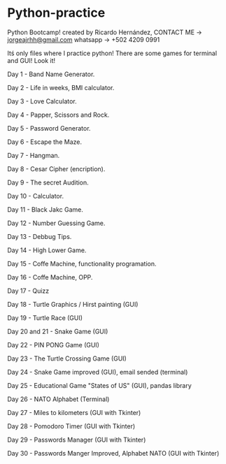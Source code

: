 # Python-practice
Python Bootcamp!
created by Ricardo Hernández,
CONTACT ME -> jorgeajrhh@gmail.com 
  whatsapp -> +502 4209 0991 

Itś only files where I practice python!
There are some games for terminal and GUI!
Look it!

Day 1  - Band Name Generator.

Day 2  - Life in weeks, BMI calculator.

Day 3  - Love Calculator.

Day 4  - Papper, Scissors and Rock.

Day 5  - Password Generator.

Day 6  - Escape the Maze.

Day 7  - Hangman.

Day 8  - Cesar Cipher (encription). 

Day 9  - The secret Audition.

Day 10 - Calculator.

Day 11 - Black Jakc Game.

Day 12 - Number Guessing Game.

Day 13 - Debbug Tips.

Day 14 - High Lower Game.

Day 15 - Coffe Machine, functionality programation.

Day 16 - Coffe Machine, OPP.

Day 17 - Quizz

Day 18 - Turtle Graphics / Hirst painting (GUI)

Day 19 - Turtle Race (GUI)

Day 20 and 21 - Snake Game (GUI)

Day 22 - PIN PONG Game (GUI)

Day 23 - The Turtle Crossing Game (GUI)

Day 24 - Snake Game improved (GUI), email sended (terminal)

Day 25 - Educational Game "States of US" (GUI), pandas library

Day 26 - NATO Alphabet (Terminal)

Day 27 - Miles to kilometers (GUI with Tkinter)

Day 28 - Pomodoro Timer (GUI with Tkinter)

Day 29 - Passwords Manager (GUI with Tkinter)

Day 30 - Passwords Manger Improved, Alphabet NATO (GUI with Tkinter)
